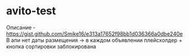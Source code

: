 # avito-test

Описание - https://gist.github.com/Smike16/e313a17652f98bb1d036366a0dbe240e   
В апи нет даты размещения -> в каждом объявлении плейсхолдер + кнопка сортировки заблокирована   
